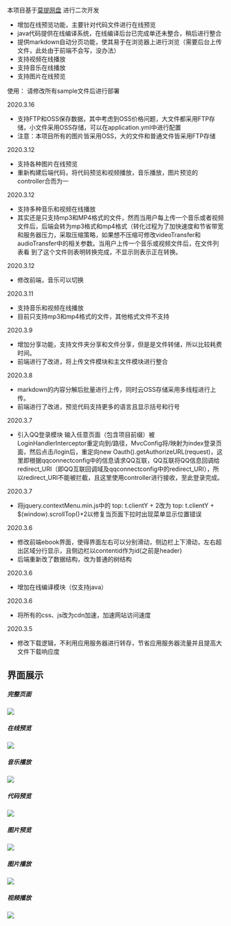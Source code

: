 
本项目基于[莫提网盘](https://github.com/373675032/moti-cloud) 进行二次开发
- 增加在线预览功能，主要针对代码文件进行在线预览
- java代码提供在线编译系统，在线编译后台已完成单还未整合，稍后进行整合
- 提供markdown自动分页功能，使其易于在浏览器上进行浏览（需要后台上传文件，此处由于前端不会写，没办法）
- 支持视频在线播放
- 支持音乐在线播放
- 支持图片在线预览










使用：
请修改所有sample文件后进行部署

2020.3.16
- 支持FTP和OSS保存数据，其中考虑到OSS价格问题，大文件都采用FTP存储，小文件采用OSS存储，可以在application.yml中进行配置
- 注意：本项目所有的图片皆采用OSS，大的文件和普通文件皆采用FTP存储

2020.3.12
- 支持各种图片在线预览
- 重新构建后端代码，将代码预览和视频播放，音乐播放，图片预览的controller合而为一

2020.3.12
- 支持多种音乐和视频在线播放
- 其实还是只支持mp3和MP4格式的文件，然而当用户每上传一个音乐或者视频文件后，后端会转为mp3格式和mp4格式（转化过程为了加快速度和节省带宽
和服务器压力，采取压缩策略，如果想不压缩可修改videoTransfer和audioTransfer中的相关参数。当用户上传一个音乐或视频文件后，在文件列表看
到了这个文件则表明转换完成，不显示则表示正在转换。

2020.3.12
- 修改前端，音乐可以切换

2020.3.11
- 支持音乐和视频在线播放
- 目前只支持mp3和mp4格式的文件，其他格式文件不支持

2020.3.9
- 增加分享功能，支持文件夹分享和文件分享，但是是文件转储，所以比较耗费时间。
- 前端进行了改进，将上传文件模块和主文件模块进行整合


2020.3.8
- markdown的内容分解后批量进行上传，同时云OSS存储采用多线程进行上传。
- 前端进行了改进，预览代码支持更多的语言且显示括号和行号

2020.3.7
- 引入QQ登录模块   输入任意页面（包含项目前缀）被LoginHandlerInterceptor重定向到/路径，MvcConfig将/映射为index登录页面，然后点击/login后，重定向new Oauth().getAuthorizeURL(request)，这里即根据qqconnectconfig中的信息请求QQ互联，QQ互联将QQ信息回调给redirect_URI（即QQ互联回调域及qqconnectconfig中的redirect_URI），所以redirect_URI不能被拦截，且这里使用controller进行接收，至此登录完成。

2020.3.7
- 将jquery.contextMenu.min.js中的 top: t.clientY + 2改为 top: t.clientY + $(window).scrollTop()+2以修复当页面下拉时出现菜单显示位置错误

2020.3.6
- 修改前端ebook界面，使得界面左右可以分别滑动，侧边栏上下滑动，左右超出区域分行显示，且侧边栏以contentid作为id(之前是header)
- 后端重新改了数据结构，改为普通的树结构

2020.3.6
- 增加在线编译模块（仅支持java）

2020.3.6
- 将所有的css、js改为cdn加速，加速网站访问速度

2020.3.5
- 修改下载逻辑，不利用应用服务器进行转存，节省应用服务器流量并且提高大文件下载响应度







## 界面展示

##### 完整页面

![](https://github.com/Gepeng18/CloudDisk/blob/master/imgs/总界面.png)



##### 在线预览

![](https://github.com/Gepeng18/CloudDisk/blob/master/imgs/音乐播放1.png)

##### 音乐播放

![](https://github.com/Gepeng18/CloudDisk/blob/master/imgs/音乐播放2.png)

##### 代码预览

![](https://github.com/Gepeng18/CloudDisk/blob/master/imgs/代码展示.png)

##### 图片预览

![](https://github.com/Gepeng18/CloudDisk/blob/master/imgs/图片预览.png)

##### 图片播放

![](https://github.com/Gepeng18/CloudDisk/blob/master/imgs/图片浏览.png)

##### 视频播放

![](https://github.com/Gepeng18/CloudDisk/blob/master/imgs/视频播放.png)
